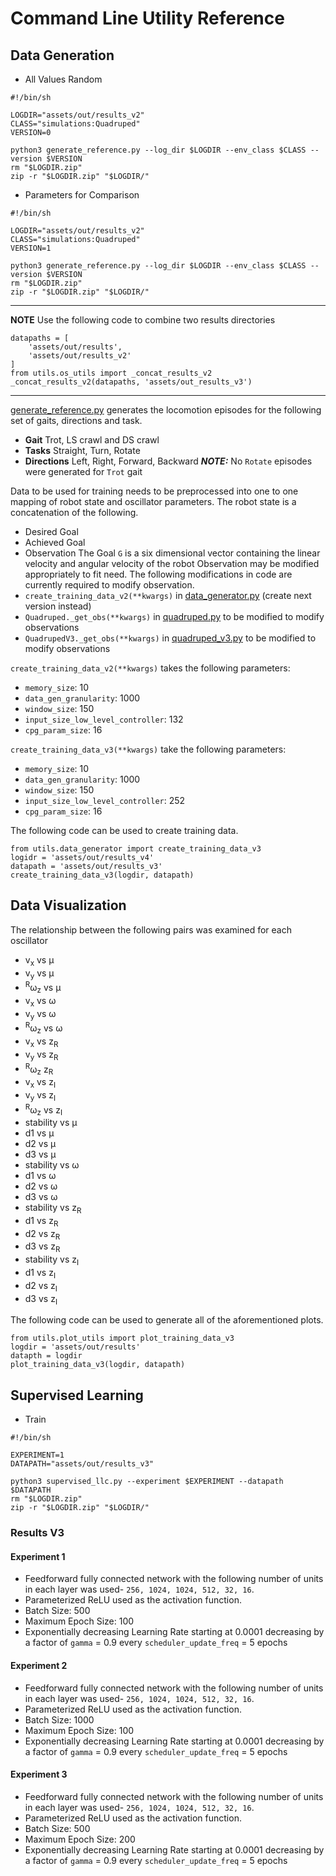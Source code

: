 # Command Line Utility Reference

## Data Generation

- All Values Random
```
#!/bin/sh

LOGDIR="assets/out/results_v2"
CLASS="simulations:Quadruped"
VERSION=0

python3 generate_reference.py --log_dir $LOGDIR --env_class $CLASS --version $VERSION
rm "$LOGDIR.zip"
zip -r "$LOGDIR.zip" "$LOGDIR/"
```
- Parameters for Comparison
```
#!/bin/sh

LOGDIR="assets/out/results_v2"
CLASS="simulations:Quadruped"
VERSION=1

python3 generate_reference.py --log_dir $LOGDIR --env_class $CLASS --version $VERSION
rm "$LOGDIR.zip"
zip -r "$LOGDIR.zip" "$LOGDIR/"
```

---
**NOTE**
Use the following code to combine two results directories
```
datapaths = [
	'assets/out/results',
	'assets/out/results_v2'
]
from utils.os_utils import _concat_results_v2
_concat_results_v2(datapaths, 'assets/out_results_v3')
```
---

[generate_reference.py](generate_reference.py) generates the locomotion episodes for the following set of gaits, directions and task.
- **Gait** Trot, LS crawl and DS crawl
- **Tasks** Straight, Turn, Rotate
- **Directions** Left, Right, Forward, Backward
**_NOTE:_**  No `Rotate` episodes were generated for `Trot` gait

Data to be used for training needs to be preprocessed into one to one mapping of robot state and oscillator parameters.
The robot state is a concatenation of the following.
- Desired Goal
- Achieved Goal
- Observation
The Goal `G` is a six dimensional vector containing the linear velocity and angular velocity of the robot
Observation may be modified appropriately to fit need. 
The following modifications in code are currently required to modify observation.
- `create_training_data_v2(**kwargs)` in [data_generator.py](utils/data_generator.py) (create next version instead)
- `Quadruped._get_obs(**kwargs)` in [quadruped.py](simulations/quadruped.py) to be modified to modify observations
- `QuadrupedV3._get_obs(**kwargs)` in [quadruped_v3.py](simulations/quadruped_v3.py) to be modified to modify observations

`create_training_data_v2(**kwargs)` takes the following parameters:
- `memory_size`: 10 
- `data_gen_granularity`: 1000
- `window_size`: 150
- `input_size_low_level_controller`: 132
- `cpg_param_size`: 16

`create_training_data_v3(**kwargs)` take the following parameters:
- `memory_size`: 10
- `data_gen_granularity`: 1000
- `window_size`: 150
- `input_size_low_level_controller`: 252
- `cpg_param_size`: 16

The following code can be used to create training data.
```
from utils.data_generator import create_training_data_v3
logidr = 'assets/out/results_v4'
datapath = 'assets/out/results_v3'
create_training_data_v3(logdir, datapath)
```

## Data Visualization
The relationship between the following pairs was examined for each oscillator
- v<sub>x</sub> vs &mu;
- v<sub>y</sub> vs &mu;
- <sup>R</sup>&omega;<sub>z</sub> vs &mu;
- v<sub>x</sub> vs &omega;
- v<sub>y</sub> vs &omega;
- <sup>R</sup>&omega;<sub>z</sub> vs &omega;
- v<sub>x</sub> vs z<sub>R</sub>
- v<sub>y</sub> vs z<sub>R</sub>
- <sup>R</sup>&omega;<sub>z</sub> z<sub>R</sub>
- v<sub>x</sub> vs z<sub>I</sub>
- v<sub>y</sub> vs z<sub>I</sub>
- <sup>R</sup>&omega;<sub>z</sub> vs z<sub>I</sub>
- stability vs &mu;
- d1 vs &mu;
- d2 vs &mu;
- d3 vs &mu;
- stability vs &omega;
- d1 vs &omega;
- d2 vs &omega;
- d3 vs &omega;
- stability vs z<sub>R</sub>
- d1 vs z<sub>R</sub>
- d2 vs z<sub>R</sub>
- d3 vs z<sub>R</sub>
- stability vs z<sub>I</sub>
- d1 vs z<sub>I</sub>
- d2 vs z<sub>I</sub>
- d3 vs z<sub>I</sub>

The following code can be used to generate all of the aforementioned plots.
```
from utils.plot_utils import plot_training_data_v3
logdir = 'assets/out/results'
datapth = logdir
plot_training_data_v3(logdir, datapath)
```

## Supervised Learning
- Train
```
#!/bin/sh

EXPERIMENT=1
DATAPATH="assets/out/results_v3"

python3 supervised_llc.py --experiment $EXPERIMENT --datapath $DATAPATH
rm "$LOGDIR.zip"
zip -r "$LOGDIR.zip" "$LOGDIR/"
```
### Results V3
#### Experiment 1
- Feedforward fully connected network with the following number of units in each layer was used- `256, 1024, 1024, 512, 32, 16`.
- Parameterized ReLU used as the activation function.
- Batch Size: 500
- Maximum Epoch Size: 100
- Exponentially decreasing Learning Rate starting at 0.0001 decreasing by a factor of `gamma` = 0.9 every `scheduler_update_freq` = 5 epochs
#### Experiment 2
- Feedforward fully connected network with the following number of units in each layer was used- `256, 1024, 1024, 512, 32, 16`.
- Parameterized ReLU used as the activation function.
- Batch Size: 1000
- Maximum Epoch Size: 100
- Exponentially decreasing Learning Rate starting at 0.0001 decreasing by a factor of `gamma` = 0.9 every `scheduler_update_freq` = 5 epochs
#### Experiment 3
- Feedforward fully connected network with the following number of units in each layer was used- `256, 1024, 1024, 512, 32, 16`.
- Parameterized ReLU used as the activation function.
- Batch Size: 500
- Maximum Epoch Size: 200
- Exponentially decreasing Learning Rate starting at 0.0001 decreasing by a factor of `gamma` = 0.9 every `scheduler_update_freq` = 5 epochs

